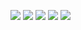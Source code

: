 <img src="https://img.shields.io/badge/html5-E34F26?style=for-the-badge&logo=html5&logoColor=white">  <img src="https://img.shields.io/badge/Spring-6DB33F?style=for-the-badge&logo=Spring&logoColor=white">  <img src="https://img.shields.io/badge/SpringBoot-006600?style=for-the-badge&logo=SpringBoot&logoColor=white"> <img src="https://img.shields.io/badge/MySql-40AEF0?style=for-the-badge&logo=Mysql&logoColor=white">  <img src="https://img.shields.io/badge/Oracle-FF0000?style=for-the-badge&logo=Oracle&logoColor=white">





